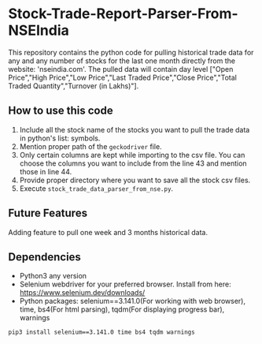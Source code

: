 # Stock-Trade-Report-Parser-From-NSEIndia
This repository contains the python code for pulling historical trade data for any and any number of stocks for the last one month directly from the website: 'nseindia.com'. The pulled data will contain day level ["Open Price","High Price","Low Price","Last Traded Price","Close Price","Total Traded Quantity","Turnover (in Lakhs)"].

## How to use this code
1. Include all the stock name of the stocks you want to pull the trade data in python's list: symbols.
2. Mention proper path of the ```geckodriver``` file.
3. Only certain columns are kept while importing to the csv file. You can choose the columns you want to include from the line 43 and mention those in line 44.
4. Provide proper directory where you want to save all the stock csv files.
5. Execute ```stock_trade_data_parser_from_nse.py```.

## Future Features
Adding feature to pull one week and 3 months historical data.

## Dependencies
- Python3 any version
- Selenium webdriver for your preferred browser. Install from here: https://www.selenium.dev/downloads/
- Python packages: selenium==3.141.0(For working with web browser), time, bs4(For html parsing), tqdm(For displaying progress bar), warnings

```pip3 install selenium==3.141.0 time bs4 tqdm warnings```
